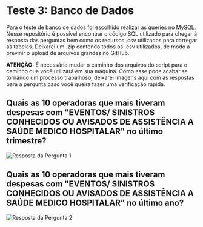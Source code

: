 # Teste 3: Banco de Dados

Para o teste de banco de dados foi escolhido realizar as queries no MySQL. Nesse repositório é possível encontrar o código SQL utilizado para chegar à resposta das perguntas bem como os recursos .csv utilizados para carregar as tabelas. Deixarei um .zip contendo todos os .csv utilizados, de modo a previnir o upload de arquivos grandes no GitHub.

**ATENÇÃO:** É necessário mudar o caminho dos arquivos do script para o caminho que você utilizará em sua máquina. Como esse pode acabar se tornando um processo trabalhoso, deixarei imagens aqui com as respostas para a pergunta caso você queira fazer uma verificação rápida.

## Quais as 10 operadoras que mais tiveram despesas com "EVENTOS/ SINISTROS CONHECIDOS OU AVISADOS  DE ASSISTÊNCIA A SAÚDE MEDICO HOSPITALAR" no último trimestre?

![Resposta da Pergunta 1](https://imgur.com/OEkDcZj.png)

## Quais as 10 operadoras que mais tiveram despesas com "EVENTOS/ SINISTROS CONHECIDOS OU AVISADOS  DE ASSISTÊNCIA A SAÚDE MEDICO HOSPITALAR" no último ano?

![Resposta da Pergunta 2](https://imgur.com/EBYHwKq.png)
